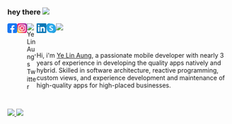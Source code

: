<!-- <p align="center">
<img align='center' src='https://user-images.githubusercontent.com/5713670/87202985-820dcb80-c2b6-11ea-9f56-7ec461c497c3.gif' width='200"'>
</p> -->

<!-- <img src="https://github.com/MasonSlover/MasonSlover/blob/master/output.gif" alt="Here is a little bit about me!"> -->

### hey there <img src="https://media.giphy.com/media/hvRJCLFzcasrR4ia7z/giphy.gif" width="25px">

<a href="https://www.facebook.com/yelinaung.me">
  <img align="left" alt="Ye Lin Aung's Facebook" width="22px" src="https://raw.githubusercontent.com/aungyelin/aungyelin/main/assets/facebook.svg" />
</a>
<a href="https://www.instagram.com/yelinaung.me/">
  <img align="left" alt="Ye Lin Aung's Instagram" width="22px" src="https://raw.githubusercontent.com/aungyelin/aungyelin/main/assets/instagram.svg" />
</a>
<!-- <a href="https://discord.gg/Linn#1739">
  <img align="left" alt="Ye Lin Aung's Discord" width="22px" src="https://raw.githubusercontent.com/aungyelin/aungyelin/main/assets/discord.svg" />
</a> -->
<a href="https://twitter.com/yelinaung">
  <img align="left" alt="Ye Lin Aung's Twitter" width="22px" src="https://raw.githubusercontent.com/peterthehan/peterthehan/master/assets/twitter.svg" />
</a>
<a href="https://www.linkedin.com/in/aungyelin/">
  <img align="left" alt="Ye Lin Aung's LinkedIN" width="22px" src="https://raw.githubusercontent.com/aungyelin/aungyelin/main/assets/linkedin.svg" />
</a>
<a href="https://join.skype.com/invite/wwtlRFfAJArI">
  <img align="left" alt="Ye Lin Aung's Skype" width="22px" src="https://raw.githubusercontent.com/aungyelin/aungyelin/main/assets/skype.svg" />
</a>

![](https://visitor-badge.glitch.me/badge?page_id=aungyelin.aungyelin)

<br />

Hi, i'm [Ye Lin Aung](https://www.yelinaung.site/), a passionate mobile developer with nearly 3 years of experience in developing the quality apps natively and hybrid. Skilled in software architecture, reactive programming, custom views, and experience development and maintenance of high-quality apps for high-placed businesses.

<!-- - 💼 &nbsp; any freelance work? do reach, [email](mailto:yelinaung.me@gmail.com).
- 💬 &nbsp; ask me about anything, i'm happy to help. -->

<!-- - any freelance work? do reach, [email](mailto:yelinaung.me@gmail.com).
- ask me about anything, i'm happy to help. -->

<br/>
<p align="left">
  <a href="https://www.yelinaung.site/" target="_blank">
    
  <img width="49%" src="https://github-readme-stats.vercel.app/api?username=aungyelin&show_icons=true&theme=dark&title_color=FFFFFF&icon_color=C4C4C4&text_color=C4C4C4&hide_border=true&count_private=true" />
    
  <img width="49%" src="https://github-readme-streak-stats.herokuapp.com/?user=aungyelin&theme=dark&hide_border=true&ring=FFFFFF&fire=FFFFFF&currStreakLabel=FFFFFF" />
    
  </a>
</p>

<!-- <p> <img src="https://github-readme-stats-itsmeshibintmz.vercel.app/api?username=aungyelin&show_icons=true&&line_height=25&title_color=FFFFFF&icon_color=FFFFFF&text_color=FFFFFF&bg_color=000000" alt="shibinthomas" /> 
  
<a href="http://www.github.com/aungyelin"><img src="https://github-readme-streak-stats.herokuapp.com/?user=aungyelin&stroke=ffffff&background=000000&ring=29FF30&fire=29FF30&currStreakNum=ffffff&currStreakLabel=0891b2&sideNums=ffffff&sideLabels=ffffff&dates=ffffff&hide_border=false" /></a>  -->
